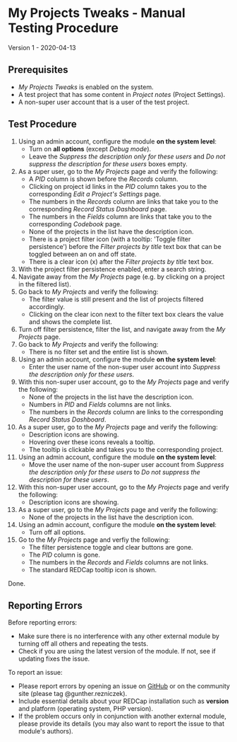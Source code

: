 # My Projects Tweaks - Manual Testing Procedure

Version 1 - 2020-04-13

## Prerequisites

- _My Projects Tweaks_ is enabled on the system.
- A test project that has some content in _Project notes_ (Project Settings).
- A non-super user account that is a user of the test project.

## Test Procedure

1. Using an admin account, configure the module **on the system level**:
   - Turn on **all options** (except _Debug mode_).
   - Leave the _Suppress the description only for these users_ and _Do not suppress the description for these users_ boxes empty.
1. As a super user, go to the _My Projects_ page and verify the following:
   - A _PID_ column is shown before the _Records_ column.
   - Clicking on project id links in the _PID_ column takes you to the corresponding _Edit a Project's Settings_ page.
   - The numbers in the _Records_ column are links that take you to the corresponding _Record Status Dashboard_ page.
   - The numbers in the _Fields_ column are links that take you to the corresponding _Codebook_ page.
   - None of the projects in the list have the description icon.
   - There is a project filter icon (with a tooltip: 'Toggle filter persistence') before the _Filter projects by title_ text box that can be toggled between an on and off state.
   - There is a clear icon (x) after the _Filter projects by title_ text box.
1. With the project filter persistence enabled, enter a search string.
1. Navigate away from the _My Projects_ page (e.g. by clicking on a project in the filtered list).
1. Go back to _My Projects_ and verify the following:
   - The filter value is still present and the list of projects filtered accordingly.
   - Clicking on the clear icon next to the filter text box clears the value and shows the complete list.
1. Turn off filter persistence, filter the list, and navigate away from the _My Projects_ page.
1. Go back to _My Projects_ and verify the following:
   - There is no filter set and the entire list is shown.
1. Using an admin account, configure the module **on the system level**:
   - Enter the user name of the non-super user account into _Suppress the description only for these users_.
1. With this non-super user account, go to the _My Projects_ page and verify the following:
   - None of the projects in the list have the description icon.
   - Numbers in _PID_ and _Fields_ columns are not links.
   - The numbers in the _Records_ column are links to the corresponding _Record Status Dashboard_.
1. As a super user, go to the _My Projects_ page and verify the following:
   - Description icons are showing.
   - Hovering over these icons reveals a tooltip.
   - The tooltip is clickable and takes you to the corresponding project.
1. Using an admin account, configure the module **on the system level**:
   - Move the user name of the non-super user account from _Suppress the description only for these users_ to _Do not suppress the description for these users_.
1. With this non-super user account, go to the _My Projects_ page and verify the following:
   - Description icons are showing.
1. As a super user, go to the _My Projects_ page and verify the following:
   - None of the projects in the list have the description icon.
1. Using an admin account, configure the module **on the system level**:
   - Turn off all options.
1. Go to the _My Projects_ page and verfiy the following:
   - The filter persistence toggle and clear buttons are gone.
   - The _PID_ column is gone.
   - The numbers in the _Records_ and _Fields_ columns are not links.
   - The standard REDCap tooltip icon is shown.

Done.

## Reporting Errors

Before reporting errors:
- Make sure there is no interference with any other external module by turning off all others and repeating the tests.
- Check if you are using the latest version of the module. If not, see if updating fixes the issue.

To report an issue:
- Please report errors by opening an issue on [GitHub](https://github.com/grezniczek/my_projects_tweaks/issues) or on the community site (please tag @gunther.rezniczek). 
- Include essential details about your REDCap installation such as **version** and platform (operating system, PHP version).
- If the problem occurs only in conjunction with another external module, please provide its details (you may also want to report the issue to that module's authors).
